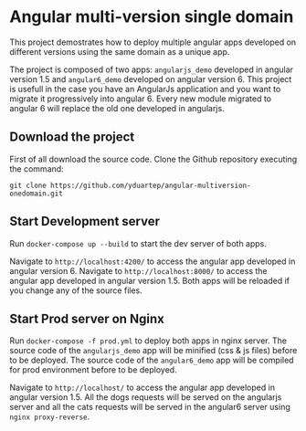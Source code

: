 # Angular multi-version single domain

This project demostrates how to deploy multiple angular apps developed on different versions using the same domain as a unique app.

The project is composed of two apps: `angularjs_demo` developed in angular version 1.5 and `angular6_demo` developed on angular version 6.
This project is usefull in the case you have an AngularJs application and you want to migrate it progressively into angular 6.
Every new module migrated to angular 6 will replace the old one developed in angularjs.

## Download the project
First of all download the source code. Clone the Github repository executing the command:

`git clone https://github.com/yduartep/angular-multiversion-onedomain.git`

## Start Development server

Run `docker-compose up --build` to start the dev server of both apps.

Navigate to `http://localhost:4200/` to access the angular app developed in angular version 6.
Navigate to `http://localhost:8000/` to access the angular app developed in angular version 1.5.
Both apps will be reloaded if you change any of the source files.

## Start Prod server on Nginx

Run `docker-compose -f prod.yml` to deploy both apps in nginx server.
The source code of the `angularjs_demo` app will be minified (css & js files) before to be deployed.
The source code of the `angular6_demo` app will be compiled for prod environment before to be deployed.

Navigate to `http://localhost/` to access the angular app developed in angular version 1.5.
All the dogs requests will be served on the angularjs server and all the cats requests will be served in the angular6 server using `nginx proxy-reverse`.
